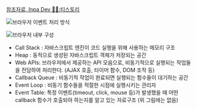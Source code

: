 [참조자료, Inpa Dev 👨‍💻:티스토리](https://inpa.tistory.com/entry/%F0%9F%94%84-%EC%9E%90%EB%B0%94%EC%8A%A4%ED%81%AC%EB%A6%BD%ED%8A%B8-%EC%9D%B4%EB%B2%A4%ED%8A%B8-%EB%A3%A8%ED%94%84-%EA%B5%AC%EC%A1%B0-%EB%8F%99%EC%9E%91-%EC%9B%90%EB%A6%AC#:~:text=%EC%9D%B4%EB%B2%A4%ED%8A%B8%20%EB%A3%A8%ED%94%84%EB%8A%94%20%EB%B8%8C%EB%9D%BC%EC%9A%B0%EC%A0%80%20%EB%82%B4%EB%B6%80%EC%9D%98%20Call%20Stack%2C%20Callback,%EC%88%9C%EC%84%9C%EB%8C%80%EB%A1%9C%20%EC%B2%98%EB%A6%AC%ED%95%98%EC%97%AC%20%ED%94%84%EB%A1%9C%EA%B7%B8%EB%9E%A8%EC%9D%98%20%EC%8B%A4%ED%96%89%20%ED%9D%90%EB%A6%84%EC%9D%84%20%EC%A0%9C%EC%96%B4%ED%95%98%EB%8A%94%20%EB%85%80%EC%84%9D%EC%9D%B4%EB%8B%A4)

![브라우저 이벤트 처리 방식](https://blog.kakaocdn.net/dn/bEeJN4/btsabeBnUWX/exb9jS9LXWWW7oM1Yk832K/img.png)



![브라우저 내부 구성](https://blog.kakaocdn.net/dn/ZPhwH/btsd15BHBgX/EDe61wsY0PBpFAk37PnqT1/img.png)


- Call Stack : 자바스크립트 엔진이 코드 실행을 위해 사용하는 메모리 구조
- Heap : 동적으로 생성된 자바스크립트 객체가 저장되는 공간
- Web APIs: 브라우저에서 제공하는 API 모음으로, 비동기적으로 실행되는 작업들을 전담하여 처리한다. (AJAX 호출, 타이머 함수, DOM 조작 등)
- Callback Queue : 비동기적 작업이 완료되면 실행되는 함수들이 대기하는 공간
- Event Loop : 비동기 함수들을 적절한 시점에 실행시키는 관리자
- Event Table: 특정 이벤트(timeout, click, mouse 등)가 발생했을 때 어떤 callback 함수가 호출되야 하는지를 알고 있는 자료구조 (위 그림에는 없음)